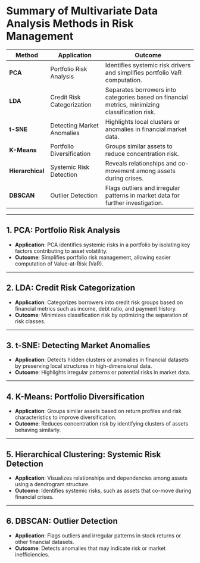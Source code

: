 # **Summary of Multivariate Data Analysis Methods in Risk Management**

| **Method**       | **Application**                | **Outcome**                                                                                  |
|-------------------|--------------------------------|----------------------------------------------------------------------------------------------|
| **PCA**           | Portfolio Risk Analysis       | Identifies systemic risk drivers and simplifies portfolio VaR computation.                   |
| **LDA**           | Credit Risk Categorization    | Separates borrowers into categories based on financial metrics, minimizing classification risk. |
| **t-SNE**         | Detecting Market Anomalies    | Highlights local clusters or anomalies in financial market data.                             |
| **K-Means**       | Portfolio Diversification     | Groups similar assets to reduce concentration risk.                                          |
| **Hierarchical**  | Systemic Risk Detection       | Reveals relationships and co-movement among assets during crises.                           |
| **DBSCAN**        | Outlier Detection             | Flags outliers and irregular patterns in market data for further investigation.              |

---

## **1. PCA: Portfolio Risk Analysis**
- **Application**: PCA identifies systemic risks in a portfolio by isolating key factors contributing to asset volatility.
- **Outcome**: Simplifies portfolio risk management, allowing easier computation of Value-at-Risk (VaR).

---

## **2. LDA: Credit Risk Categorization**
- **Application**: Categorizes borrowers into credit risk groups based on financial metrics such as income, debt ratio, and payment history.
- **Outcome**: Minimizes classification risk by optimizing the separation of risk classes.

---

## **3. t-SNE: Detecting Market Anomalies**
- **Application**: Detects hidden clusters or anomalies in financial datasets by preserving local structures in high-dimensional data.
- **Outcome**: Highlights irregular patterns or potential risks in market data.

---

## **4. K-Means: Portfolio Diversification**
- **Application**: Groups similar assets based on return profiles and risk characteristics to improve diversification.
- **Outcome**: Reduces concentration risk by identifying clusters of assets behaving similarly.

---

## **5. Hierarchical Clustering: Systemic Risk Detection**
- **Application**: Visualizes relationships and dependencies among assets using a dendrogram structure.
- **Outcome**: Identifies systemic risks, such as assets that co-move during financial crises.

---

## **6. DBSCAN: Outlier Detection**
- **Application**: Flags outliers and irregular patterns in stock returns or other financial datasets.
- **Outcome**: Detects anomalies that may indicate risk or market inefficiencies.
